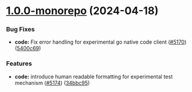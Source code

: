 # [1.0.0-monorepo](https://github.com/snyk/snyk/compare/v1.1289.0...v1.0.0-monorepo) (2024-04-18)

### Bug Fixes

- **code:** Fix error handling for experimental go native code client ([#5170](https://github.com/snyk/snyk/issues/5170)) ([5400c69](https://github.com/snyk/snyk/commit/5400c698a2798672e96c91dd18706c2effebc416))

### Features

- **code:** introduce human readable formatting for experimental test mechanism ([#5174](https://github.com/snyk/snyk/issues/5174)) ([34bbc95](https://github.com/snyk/snyk/commit/34bbc955d241d619177dcdbf5f45bf02342e2adc))
